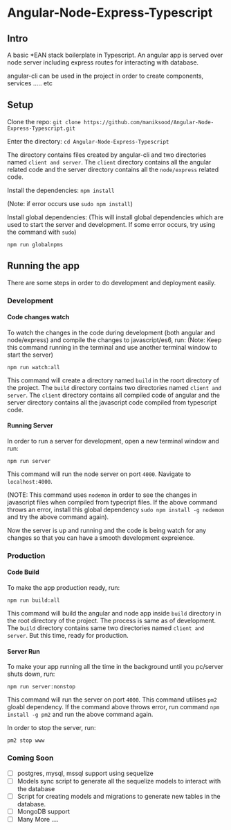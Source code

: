 # Angular-Node-Express-Typescript

## Intro
A basic \*EAN stack boilerplate in Typescript. An angular app is served over node server including express routes for interacting with database.

angular-cli can be used in the project in order to create components, services ..... etc

## Setup
Clone the repo:
`git clone https://github.com/maniksood/Angular-Node-Express-Typescript.git`


Enter the directory: 
`cd Angular-Node-Express-Typescript`


The directory contains files created by angular-cli and two directories named `client and server`. The `client` directory contains all the angular related code and the server directory contains all the `node/express` related code.


Install the dependencies: 
`npm install`

(Note: if error occurs use `sudo npm install`)


Install global dependencies: (This will install global dependencies which are used to start the server and development. If some error occurs, try using the command with `sudo`)

`npm run globalnpms`


## Running the app
There are some steps in order to do development and deployment easily.

### Development
#### Code changes watch
To watch the changes in the code during development (both angular and node/express) and compile the changes to javascript/es6, run: (Note: Keep this command running in the terminal and use another terminal window to start the server)

`npm run watch:all`

This command will create a directory named `build` in the roort directory of the project. The `build` directory contains two directories named `client and server`. The `client` directory contains all compiled code of angular and the server directory contains all the javascript code compiled from typescript code.

#### Running Server
In order to run a server for development, open a new terminal window and run:

`npm run server`

This command will run the node server on port `4000`. Navigate to `localhost:4000`.

(NOTE: This command uses `nodemon` in order to see the changes in javascript files when compiled from typecript files. If the above command throws an error, install this global dependency `sudo npm install -g nodemon` and try the above command again).

Now the server is up and running and the code is being watch for any changes so that you can have a smooth development expreience.

### Production
#### Code Build
To make the app production ready, run:

`npm run build:all`

This command will build the angular and node app inside `build` directory in the root directory of the project. The process is same as of development. The `build` directory contains same two directories named `client and server`. But this time, ready for production.

#### Server Run
To make your app running all the time in the background until you pc/server shuts down, run:

`npm run server:nonstop`

This command will run the server on port `4000`. This command utilises `pm2` gloabl dependency. If the command above throws error, run command `npm install -g pm2` and run the above command again.

In order to stop the server, run:

`pm2 stop www`





### Coming Soon

- [ ] postgres, mysql, mssql support using sequelize
- [ ] Models sync script to generate all the sequelize models to interact with the database
- [ ] Script for creating models and migrations to generate new tables in the database.
- [ ] MongoDB support
- [ ] Many More ....
